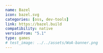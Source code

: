 ```yaml
---
name: Bazel
icon: bazel.svg
categories: [oss, dev-tools]
link: https://bazel.build
compatibility: native
versionFrom: "5.1"
type: games
# test_image: ../../assets/WoA-banner.png
---
```

